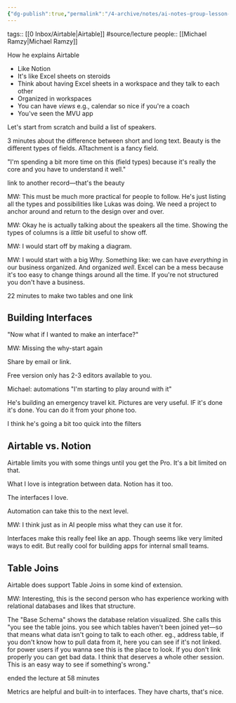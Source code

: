 ```yaml
---
{"dg-publish":true,"permalink":"/4-archive/notes/ai-notes-group-lesson-airtable/"}
---
```


tags:: [[0 Inbox/Airtable\|Airtable]] #source/lecture 
people:: [[Michael Ramzy\|Michael Ramzy]]

How he explains Airtable
- Like Notion
- It's like Excel sheets on steroids
- Think about having Excel sheets in a workspace and they talk to each other
- Organized in workspaces
- You can have *views* e.g., calendar so nice if you're a coach
- You've seen the MVU app

Let's start from scratch and build a list of speakers.

3 minutes about the difference between short and long text.
Beauty is the different types of fields.
ATtachment is a fancy field.

"I'm spending a bit more time on this (field types) because it's really the core and you have to understand it well."

link to another record—that's the beauty

MW: This must be much more practical for people to follow. He's just listing all the types and possibilities like Lukas was doing. We need a project to anchor around and return to the design over and over.

MW: Okay he is actually talking about the speakers all the time. Showing the types of columns is a *little* bit useful to show off.

MW: I would start off by making a diagram.

MW: I would start with a big Why. Something like: we can have *everything* in our business organized. And organized *well*. Excel can be a mess because it's too easy to change things around all the time. If you're not structured you don't have a business.

22 minutes to make two tables and one link

## Building Interfaces
"Now what if I wanted to make an interface?"

MW: Missing the why-start again

Share by email or link.

Free version only has 2-3 editors available to you.

Michael: automations "I'm starting to play around with it"

He's building an emergency travel kit. Pictures are very useful. IF it's done it's done. You can do it from your phone too.

I think he's going a bit too quick into the filters

## Airtable vs. Notion
Airtable limits you with some things until you get the Pro. It's a bit limited on that.

What I love is integration between data. Notion has it too.

The interfaces I love.

Automation can take this to the next level.

MW: I think just as in AI people miss what they can use it for.

Interfaces make this really feel like an app. Though seems like very limited ways to edit. But really cool for building apps for internal small teams.

## Table Joins
Airtable does support Table Joins in some kind of extension.

MW: Interesting, this is the second person who has experience working with relational databases and likes that structure.

The "Base Schema" shows the database relation visualized. She calls this "you see the table joins. you see which tables haven't been joined yet—so that means what data isn't going to talk to each other. eg., address table, if you don't know how to pull data from it, here you can see if it's not linked. for power users if you wanna see this is the place to look. If you don't link properly you can get bad data. I think that deserves a whole other session. This is an easy way to see if something's wrong."

ended the lecture at 58 minutes

Metrics are helpful and built-in to interfaces. They have charts, that's nice.